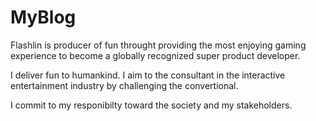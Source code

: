 # MyBlog

Flashlin is producer of fun throught providing the most enjoying gaming experience 
to become a globally recognized super product developer.

I deliver fun to humankind.
I aim to the consultant in the interactive entertainment industry 
by challenging the convertional.

I commit to my responibilty toward the society and my stakeholders.
